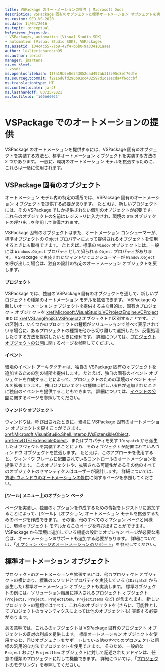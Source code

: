 ```yaml
---
title: VSPackage のオートメーションの提供 | Microsoft Docs
description: VSPackage 固有のオブジェクトと標準オートメーション オブジェクトを実装することによって VSPackage のオートメーションを提供する方法について説明します。
ms.custom: SEO-VS-2020
ms.date: 11/04/2016
ms.topic: conceptual
helpviewer_keywords:
- VSPackages, automation [Visual Studio SDK]
- automation [Visual Studio SDK], VSPackages
ms.assetid: 104c4c55-78b8-42f4-b6b0-9a334101aaea
author: leslierichardson95
ms.author: lerich
manager: jmartens
ms.workload:
- vssdk
ms.openlocfilehash: 1f9a19b5e0e543052dad492ab319595c8ef76dfe
ms.sourcegitcommit: f2916d8fd296b92cc402597d1d1eecda4f6cccbf
ms.translationtype: HT
ms.contentlocale: ja-JP
ms.lasthandoff: 03/25/2021
ms.locfileid: "105060953"
---
```

# <a name="providing-automation-for-vspackages"></a>VSPackage でのオートメーションの提供
VSPackage のオートメーションを提供するには、VSPackage 固有のオブジェクトを実装する方法と、標準オートメーション オブジェクトを実装する方法の 2 つがあります。 一般に、環境のオートメーション モデルを拡張するために、これらは一緒に使用されます。

## <a name="vspackage-specific-objects"></a>VSPackage 固有のオブジェクト
 オートメーション モデル内の特定の場所では、VSPackage 固有のオートメーション オブジェクトを提供する必要があります。 たとえば、新しいプロジェクトには、その VSPackage でしか提供されない個別のオブジェクトが必要です。 これらのオブジェクトの名前はレジストリに入力され、環境の `DTE` オブジェクトの呼び出しを使用して取得されます。

 VSPackage 固有のオブジェクトはまた、オートメーション コンシューマーが、標準オブジェクトの Object プロパティによって提供されるオブジェクトを使用するときにも取得できます。 たとえば、標準の `Window` オブジェクトには、一般には `Windows.Object` プロパティとして知られる `Object` プロパティがあります。 VSPackage で実装されたウィンドウでコンシューマーが `Window.Object` を呼び出した場合は、独自の設計の特定のオートメーション オブジェクトを戻します。

#### <a name="projects"></a>プロジェクト
 VSPackage では、独自の VSPackage 固有のオブジェクトを通して、新しいプロジェクトの種類のオートメーション モデルを拡張できます。 VSPackage の新しいオートメーション オブジェクトを提供する主な目的は、固有のプロジェクト オブジェクトを <xref:Microsoft.VisualStudio.VCProjectEngine.VCProject> または <xref:VSLangProj80.VSProject2> オブジェクトと区別することです。 この区別は、いくつかのプロジェクトの種類がソリューションで並べて表示されている場合に、あるプロジェクトの種類を他から切り離して選択したり、反復処理したりする方法を提供したいときに便利です。 詳細については、[プロジェクト オブジェクトの公開](../../extensibility/internals/exposing-project-objects.md)に関するページを参照してください。

#### <a name="events"></a>イベント
 環境のイベント アーキテクチャは、独自の VSPackage 固有のオブジェクトを追加するための別の場所を提供します。 たとえば、独自の固有のイベント オブジェクトを作成することによって、プロジェクトのための環境のイベント モデルを拡張できます。 独自のプロジェクトの種類に新しい項目が追加されたときに独自のイベントを提供することもできます。 詳細については、[イベントの公開](../../extensibility/internals/exposing-events-in-the-visual-studio-sdk.md)に関するページを参照してください。

#### <a name="window-objects"></a>ウィンドウ オブジェクト
 ウィンドウは、呼び出されたときに、環境に VSPackage 固有のオートメーション オブジェクトを戻すことができます。 <xref:Microsoft.VisualStudio.Shell.Interop.IVsExtensibleObject>、<xref:EnvDTE.IExtensibleObject>、またはプロパティを戻す `IDispatch` から派生したオブジェクトを実装することにより、そのオブジェクトが配置されているウィンドウ オブジェクトを拡張します。 たとえば、このアプローチを使用すると、ウィンドウ フレームに配置されているコントロールのオートメーションを提供できます。 このオブジェクトや、拡張される可能性があるその他のすべてのオブジェクトのセマンティクスはユーザーが設計します。 詳細については、[方法: ウィンドウのオートメーションの提供](../../extensibility/internals/how-to-provide-automation-for-windows.md)に関するページを参照してください。

#### <a name="options-pages-on-the-tools-menu"></a>[ツール] メニュー上のオプション ページ
 ページを実装し、独自のオプションを作成するための情報をレジストリに追加することによって、[ツール]、[オプション] オートメーション モデルを拡張するためのページを作成できます。 その後、他のすべてのオプション ページと同様に、環境オブジェクト モデルからこのページを呼び出すことができます。 VSPackage から環境に追加している機能の設計にオプション ページが必要な場合は、オートメーションのサポートも追加する必要があります。 詳細については、「[オプション ページのオートメーションのサポート](../../extensibility/internals/automation-support-for-options-pages.md)」を参照してください。

## <a name="standard-automation-objects"></a>標準オートメーション オブジェクト
 プロジェクトのオートメーションを拡張するには、他のプロジェクト オブジェクトの横にあり、標準のメソッドとプロパティを実装している (`IDispatch` から派生した) 標準オートメーション オブジェクトも実装します。 標準オブジェクトの例には、ソリューション階層に挿入されるプロジェクト オブジェクト (`Projects`、`Project`、`ProjectItem`、`ProjectItems` など) が含まれます。 新しいプロジェクトの種類ではすべて、これらのオブジェクトを (さらに、可能性としてプロジェクトのセマンティクスによっては他のオブジェクトも) 実装する必要があります。

 ある意味では、これらのオブジェクトは VSPackage 固有のプロジェクト オブジェクトの反対の利点を提供します。 標準オートメーション オブジェクトを使用すると、同じオブジェクトをサポートしている他のすべてのプロジェクトと同様の汎用的な方法でプロジェクトを使用できます。 そのため、一般的な `Project` および `ProjectItem` オブジェクトに対して記述されたアドインは、任意の種類のプロジェクトに対して機能できます。 詳細については、「[プロジェクトのモデリング](../../extensibility/internals/project-modeling.md)」を参照してください。
